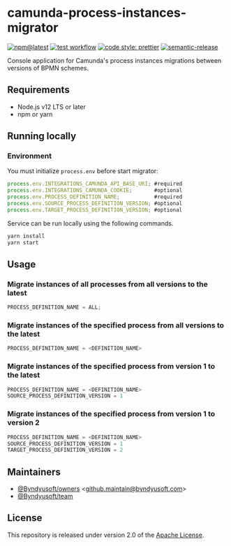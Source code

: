 # camunda-process-instances-migrator

[![npm@latest](https://img.shields.io/npm/v/@byndyusoft/camunda-process-instances-migrator/latest.svg)](https://www.npmjs.com/package/@byndyusoft/camunda-process-instances-migrator)
[![test workflow](https://github.com/Byndyusoft/camunda-process-instances-migrator/actions/workflows/test.yaml/badge.svg?branch=master)](https://github.com/Byndyusoft/camunda-process-instances-migrator/actions/workflows/test.yaml)
[![code style: prettier](https://img.shields.io/badge/code_style-prettier-ff69b4.svg)](https://github.com/prettier/prettier)
[![semantic-release](https://img.shields.io/badge/%20%20%F0%9F%93%A6%F0%9F%9A%80-semantic--release-e10079.svg)](https://github.com/semantic-release/semantic-release)

Console application for Camunda's process instances migrations between versions of BPMN schemes.

## Requirements

- Node.js v12 LTS or later
- npm or yarn

## Running locally

### Environment

You must initialize `process.env` before start migrator:

```javascript
process.env.INTEGRATIONS_CAMUNDA_API_BASE_URI; #required
process.env.INTEGRATIONS_CAMUNDA_COOKIE;       #optional
process.env.PROCESS_DEFINITION_NAME;           #required
process.env.SOURCE_PROCESS_DEFINITION_VERSION; #optional
process.env.TARGET_PROCESS_DEFINITION_VERSION; #optional
```

Service can be run locally using the following commands.

```bash
yarn install
yarn start
```

## Usage

### Migrate instances of all processes from all versions to the latest

```javascript
PROCESS_DEFINITION_NAME = ALL;
```

### Migrate instances of the specified process from all versions to the latest

```javascript
PROCESS_DEFINITION_NAME = <DEFINITION_NAME>
```

### Migrate instances of the specified process from version 1 to the latest

```javascript
PROCESS_DEFINITION_NAME = <DEFINITION_NAME>
SOURCE_PROCESS_DEFINITION_VERSION = 1
```

### Migrate instances of the specified process from version 1 to version 2

```javascript
PROCESS_DEFINITION_NAME = <DEFINITION_NAME>
SOURCE_PROCESS_DEFINITION_VERSION = 1
TARGET_PROCESS_DEFINITION_VERSION = 2
```

## Maintainers

- [@Byndyusoft/owners](https://github.com/orgs/Byndyusoft/teams/owners) <<github.maintain@byndyusoft.com>>
- [@Byndyusoft/team](https://github.com/orgs/Byndyusoft/teams/team)

## License

This repository is released under version 2.0 of the
[Apache License](https://www.apache.org/licenses/LICENSE-2.0).
